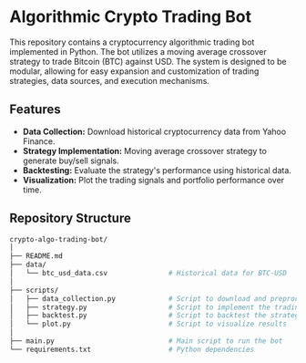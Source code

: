 # Algorithmic Crypto Trading Bot
This repository contains a cryptocurrency algorithmic trading bot implemented in Python. The bot utilizes a moving average crossover strategy to trade Bitcoin (BTC) against USD. The system is designed to be modular, allowing for easy expansion and customization of trading strategies, data sources, and execution mechanisms.
## Features
- **Data Collection:** Download historical cryptocurrency data from Yahoo Finance.
- **Strategy Implementation:** Moving average crossover strategy to generate buy/sell signals.
- **Backtesting:** Evaluate the strategy's performance using historical data.
- **Visualization:** Plot the trading signals and portfolio performance over time.

## Repository Structure
```bash
crypto-algo-trading-bot/
│
├── README.md
├── data/
│   └── btc_usd_data.csv               # Historical data for BTC-USD
│
├── scripts/
│   ├── data_collection.py             # Script to download and preprocess data
│   ├── strategy.py                    # Script to implement the trading strategy
│   ├── backtest.py                    # Script to backtest the strategy
│   └── plot.py                        # Script to visualize results
│
├── main.py                            # Main script to run the bot
└── requirements.txt                   # Python dependencies
